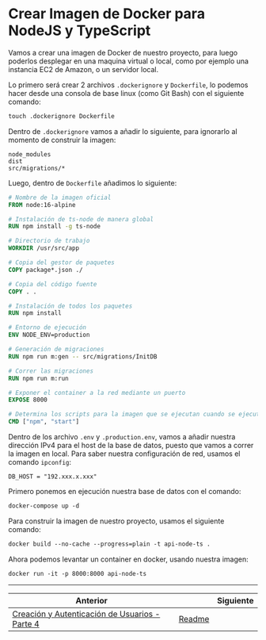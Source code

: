 # Crear Imagen de Docker para NodeJS y TypeScript

Vamos a crear una imagen de Docker de nuestro proyecto, para luego poderlos desplegar en una maquina virtual o local, como por ejemplo una instancia EC2 de Amazon, o un servidor local.

Lo primero será crear 2 archivos `.dockerignore` y `Dockerfile`, lo podemos hacer desde una consola de base linux (como Git Bash) con el siguiente comando:

```txt
touch .dockerignore Dockerfile
```

Dentro de `.dockerignore` vamos a añadir lo siguiente, para ignorarlo al momento de construir la imagen:

```.dockerignore
node_modules
dist
src/migrations/*
```

Luego, dentro de `Dockerfile` añadimos lo siguiente:

```dockerfile
# Nombre de la imagen oficial
FROM node:16-alpine

# Instalación de ts-node de manera global
RUN npm install -g ts-node

# Directorio de trabajo
WORKDIR /usr/src/app

# Copia del gestor de paquetes
COPY package*.json ./

# Copia del código fuente
COPY . .

# Instalación de todos los paquetes
RUN npm install

# Entorno de ejecución
ENV NODE_ENV=production

# Generación de migraciones
RUN npm run m:gen -- src/migrations/InitDB

# Correr las migraciones
RUN npm run m:run

# Exponer el container a la red mediante un puerto
EXPOSE 8000

# Determina los scripts para la imagen que se ejecutan cuando se ejecutar el archivo Dockerfile
CMD ["npm", "start"]
```

Dentro de los archivo `.env` y `.production.env`, vamos a añadir nuestra dirección IPv4 para el host de la base de datos, puesto que vamos a correr la imagen en local. Para saber nuestra configuración de red, usamos el comando `ipconfig`:

```env
DB_HOST = "192.xxx.x.xxx"
```

Primero ponemos en ejecución nuestra base de datos con el comando:

```txt
docker-compose up -d
```

Para construir la imagen de nuestro proyecto, usamos el siguiente comando:

```txt
docker build --no-cache --progress=plain -t api-node-ts .
```

Ahora podemos levantar un container en docker, usando nuestra imagen:

```txt
docker run -it -p 8000:8000 api-node-ts
```

___

| Anterior                                                                                   |                        | Siguiente |
| ------------------------------------------------------------------------------------------ | ---------------------- | --------- |
| [Creación y Autenticación de Usuarios - Parte 4](P11T4_Creacion_Autenticacion_Usuarios.md) | [Readme](../README.md) |           |
